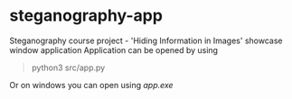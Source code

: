 # steganography-app
Steganography course project - 'Hiding Information in Images' showcase window application
Application can be opened by using

> python3 src/app.py

Or on windows you can open using *app.exe*
